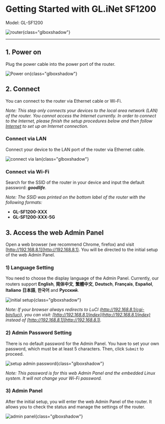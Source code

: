 # Getting Started with GL.iNet SF1200

Model: GL-SF1200

![router](https://static.gl-inet.com/docs/en/3/setup/gl-sf1200/router.jpg){class="glboxshadow"}

---

## 1. Power on

Plug the power cable into the power port of the router.

![Power on](https://static.gl-inet.com/docs/en/3/setup/gl-sf1200/power.jpg){class="glboxshadow"}

## 2. Connect

You can connect to the router via Ethernet cable or Wi-Fi.

*Note: This step only connects your devices to the local area network (LAN) of the router. You cannot access the Internet currently. In order to connect to the Internet, please finish the setup procedures below and then follow [Internet](../internet) to set up an Internet connection.*

### Connect via LAN

Connect your device to the LAN port of the router via Ethernet cable.

![connect via lan](https://static.gl-inet.com/docs/en/3/setup/gl-sf1200/connect.jpg){class="glboxshadow"}

### Connect via Wi-Fi

Search for the SSID of the router in your device and input the default password: ***goodlife***.

*Note: The SSID was printed on the bottom label of the router with the following formats:*

- **GL-SF1200-XXX**
- **GL-SF1200-XXX-5G**

## 3. Access the web Admin Panel

Open a web browser (we recommend Chrome, firefox) and visit [http://192.168.8.1](http://192.168.8.1). You will be directed to the initial setup of the web Admin Panel.

### 1) Language Setting

You need to choose the display language of the Admin Panel. Currently, our routers support **English**, **简体中文**, **繁體中文**, **Deutsch**, **Français**, **Español**, **Italiano** **日本語**, **한국어** and **Русский**. 

![initial setup](https://static.gl-inet.com/docs/en/3/setup/gl-sf1200/first_time_setup/welcome_page_gl-sf1200.png){class="glboxshadow"}

*Note: If your browser always redirects to LuCI (http://192.168.8.1/cgi-bin/luci), you can  visit: [http://192.168.8.1/index](http://192.168.8.1/index) instead of [http://192.168.8.1](http://192.168.8.1).*

### 2) Admin Password Setting

There is no default password for the Admin Panel. You have to set your own password, which must be at least 5 characters. Then, click `Submit` to proceed.

![setup admin password](https://static.gl-inet.com/docs/en/3/setup/share/first_time_setup/setup_admin_password.png){class="glboxshadow"}

*Note: This password is for this web Admin Panel and the embedded Linux system. It will not change your Wi-Fi password.*

### 3) Admin Panel

After the initial setup, you will enter the web Admin Panel of the router. It allows you to check the status and manage the settings of the router.

![admin panel](https://static.gl-inet.com/docs/en/3/setup/gl-sf1200/first_time_setup/admin_panel_gl-sf1200.png){class="glboxshadow"}

